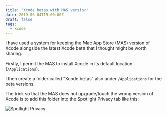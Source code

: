 ```yaml
---
title: "Xcode betas with MAS version"
date: 2019-06-04T19:00:00Z
draft: false
tags: 
  - xcode
---
```

I have used a system for keeping the Mac App Store (MAS) version of Xcode alongside the latest Xcode beta that I thought might be worth sharing.

Firstly, I permit the MAS to install Xcode in its default location (`/Applications`).

I then create a folder called "Xcode betas" also under `/Applications` for the beta versions.

The trick so that the MAS does not upgrade/touch the wrong version of Xcode is to add this folder into the Spotlight Privacy tab like this:

![Spotlight Privacy](spotlight-privacy.7db2fd7e1a5fcb962ed8a442dcdb7f1932d43cfbb6a1b9cebb5870c505188ccd.png)
